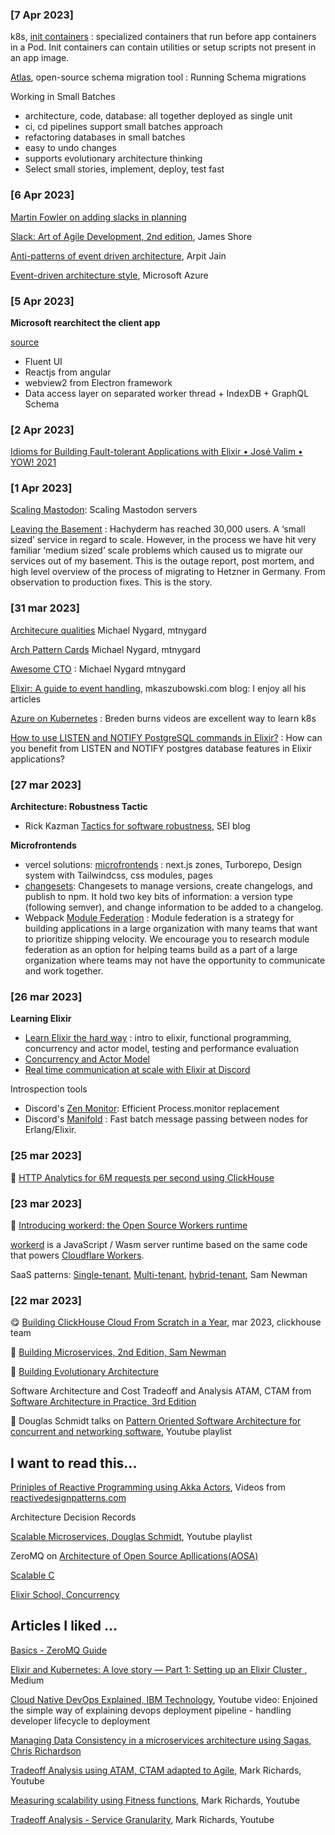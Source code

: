 ### [7 Apr 2023]

k8s, [init containers](https://kubernetes.io/docs/concepts/workloads/pods/init-containers/) : specialized containers that run before app containers in a Pod. Init containers can contain utilities or setup scripts not present in an app image.

[Atlas](https://atlasgo.io/), open-source schema migration tool : Running Schema migrations

Working in Small Batches
- architecture, code, database: all together deployed as single unit 
- ci, cd pipelines support small batches approach
- refactoring databases in small batches
- easy to undo changes 
- supports evolutionary architecture thinking
- Select small stories, implement, deploy, test fast

### [6 Apr 2023]

[Martin Fowler on adding slacks in planning](https://martinfowler.com/bliki/Slack.html)

[Slack: Art of Agile Development, 2nd edition](https://www.jamesshore.com/v2/books/aoad2/slack), James Shore

[Anti-patterns of event driven architecture](https://www.linkedin.com/pulse/anti-patterns-event-driven-architecture-arpit-jain/), Arpit Jain

[Event-driven architecture style](https://learn.microsoft.com/en-us/azure/architecture/guide/architecture-styles/event-driven), Microsoft Azure

### [5 Apr 2023]

**Microsoft rearchitect the client app**

[source](https://techcommunity.microsoft.com/t5/microsoft-teams-blog/microsoft-teams-advantages-of-the-new-architecture/ba-p/3775704?ck_subscriber_id=2077780040)

+ Fluent UI
+ Reactjs from angular
+ webview2 from Electron framework
+ Data access layer on separated worker thread + IndexDB + GraphQL Schema

### [2 Apr 2023]
[Idioms for Building Fault-tolerant Applications with Elixir • José Valim • YOW! 2021](https://www.youtube.com/watch?v=mkGq1WoEvI4)

### [1 Apr 2023]

[Scaling Mastodon](https://docs.joinmastodon.org/admin/scaling/): Scaling Mastodon servers

[Leaving the Basement](https://community.hachyderm.io/blog/2022/12/03/leaving-the-basement/) : 
Hachyderm has reached 30,000 users. A ‘small sized’ service in regard to scale. However, in the process we have hit very familiar ‘medium sized’ scale problems which caused us to migrate our services out of my basement. This is the outage report, post mortem, and high level overview of the process of migrating to Hetzner in Germany. From observation to production fixes. This is the story.
### [31 mar 2023]

[Architecure qualities](https://github.com/mtnygard/architecture-qualities) Michael Nygard, mtnygard

[Arch Pattern Cards](https://github.com/mtnygard/arch-pattern-cards) Michael Nygard, mtnygard

[Awesome CTO](https://github.com/mtnygard/awesome-cto) : Michael Nygard mtnygard

[Elixir: A guide to event handling](https://mkaszubowski.com/2021/01/09/elixir-event-handling.html), mkaszubowski.com blog: I enjoy all his articles

[Azure on Kubernetes](https://azure.microsoft.com/en-us/resources/cloud-computing-dictionary/what-is-kubernetes/) : Breden burns videos are excellent way to learn k8s

[How to use LISTEN and NOTIFY PostgreSQL commands in Elixir?](https://blog.lelonek.me/listen-and-notify-postgresql-commands-in-elixir-187c49597851) : 
How can you benefit from LISTEN and NOTIFY postgres database features in Elixir applications?


### [27 mar 2023]

**Architecture: Robustness Tactic**
- Rick Kazman [Tactics for software robustness](https://insights.sei.cmu.edu/blog/tactics-and-patterns-for-software-robustness/), SEI blog

**Microfrontends**
- vercel solutions: [microfrontends](https://github.com/vercel/examples/tree/main/solutions/microfrontends) : next.js zones, Turborepo, Design system with Tailwindcss, css modules, pages
- [changesets](https://github.com/changesets/changesets): Changesets to manage versions, create changelogs, and publish to npm. It hold two key bits of information: a version type (following semver), and change information to be added to a changelog. 
- Webpack [Module Federation](https://webpack.js.org/concepts/module-federation/) : Module federation is a strategy for building applications in a large organization with many teams that want to prioritize shipping velocity. We encourage you to research module federation as an option for helping teams build as a part of a large organization where teams may not have the opportunity to communicate and work together.

### [26 mar 2023]

**Learning Elixir**
- [Learn Elixir the hard way](https://github.com/WhiteRookPL/learn-elixir-the-hard-way) : intro to elixir, functional programming, concurrency and actor model, testing and performance evaluation
- [Concurrency and Actor Model](https://github.com/WhiteRookPL/learn-elixir-the-hard-way/blob/master/docs/concurrency-and-actor-model.md)
- [Real time communication at scale with Elixir at Discord](https://elixir-lang.org/blog/2020/10/08/real-time-communication-at-scale-with-elixir-at-discord/)

Introspection tools

- Discord's [Zen Monitor](https://github.com/discord/zen_monitor): Efficient Process.monitor replacement
- Discord's [Manifold](https://github.com/discord/manifold) : Fast batch message passing between nodes for Erlang/Elixir.

### [25 mar 2023]

🍊 [HTTP Analytics for 6M requests per second using ClickHouse](https://blog.cloudflare.com/http-analytics-for-6m-requests-per-second-using-clickhouse/)

### [23 mar 2023]

🍊 [Introducing workerd: the Open Source Workers runtime](https://blog.cloudflare.com/workerd-open-source-workers-runtime/)

[workerd](https://github.com/cloudflare/workerd) is a JavaScript / Wasm server runtime based on the same code that powers [Cloudflare Workers]().

SaaS patterns: [Single-tenant](https://samnewman.io/patterns/deployment/single-tenancy/), [Multi-tenant](https://samnewman.io/patterns/deployment/multi-tenancy/), [hybrid-tenant](https://samnewman.io/patterns/deployment/hybrid-tenancy/), Sam Newman

### [22 mar 2023]

😋 [Building ClickHouse Cloud From Scratch in a Year](https://clickhouse.com/blog/building-clickhouse-cloud-from-scratch-in-a-year), mar 2023, clickhouse team

🔶 [Building Microservices, 2nd Edition, Sam Newman](https://samnewman.io/books/building_microservices_2nd_edition/)

🥬 [Building Evolutionary Architecture](https://evolutionaryarchitecture.com/)

Software Architecture and Cost Tradeoff and Analysis ATAM, CTAM from [Software Architecture in Practice, 3rd Edition](https://resources.sei.cmu.edu/library/asset-view.cfm?assetid=30264)

🥬 Douglas Schmidt talks on [Pattern Oriented Software Architecture for concurrent and networking software](https://www.youtube.com/playlist?list=PLZ9NgFYEMxp6CHE-QQ040tlDILNcBqJnc), Youtube playlist

## I want to read this...

[Priniples of Reactive Programming using Akka Actors](https://www.reactivedesignpatterns.com/videos.html), Videos from [reactivedesignpatterns.com](https://www.reactivedesignpatterns.com)

Architecture Decision Records

[Scalable Microservices, Douglas Schmidt](https://www.youtube.com/playlist?list=PLZ9NgFYEMxp5dm-JKpo8kPuS_0d2kYjHz), Youtube playlist

ZeroMQ on [Architecture of Open Source Apllications(AOSA)](https://www.aosabook.org/en/zeromq.html)

[Scalable C](https://hintjens.gitbooks.io/scalable-c/content/index.html)

[Elixir School, Concurrency](https://elixirschool.com/en/lessons/intermediate/concurrency)


## Articles I liked ... 
[Basics - ZeroMQ Guide](https://zguide.zeromq.org/docs/chapter1/)

[Elixir and Kubernetes: A love story — Part 1: Setting up an Elixir Cluster
](https://david-delassus.medium.com/elixir-and-kubernetes-a-love-story-721cc6a5c7d5), Medium

[Cloud Native DevOps Explained, IBM Technology](https://www.youtube.com/watch?v=FzERTm_j2wE), Youtube video: Enjoined the simple way of explaining devops deployment pipeline - handling developer lifecycle to deployment  

[Managing Data Consistency in a microservices architecture using Sagas, Chris Richardson](https://www.slideshare.net/chris.e.richardson/microcph-managing-data-consistency-in-a-microservice-architecture-using-sagas)

[Tradeoff Analysis using ATAM, CTAM adapted to Agile](), Mark Richards, Youtube

[Measuring scalability using Fitness functions](https://www.developertoarchitect.com/lessons/lesson71.html), Mark Richards, Youtube 

[Tradeoff Analysis - Service Granularity](https://www.developertoarchitect.com/lessons/lesson145.html), Mark Richards, Youtube
